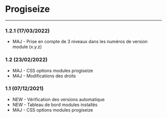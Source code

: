 # Progiseize

[comment]: <> (TODO)
[comment]: <> (librairie commune)

***
### 1.2.1 (17/03/2022)
* MAJ - Prise en compte de 3 niveaux dans les numéros de version module (x.y.z)

### 1.2 (23/02/2022)
* MAJ - CSS options modules progiseize
* MAJ - Modifications des droits

### 1.1 (07/12/2021)
* NEW - Vérification des versions automatique
* NEW - Tableau de bord modules installés
* MAJ - CSS options modules progiseize